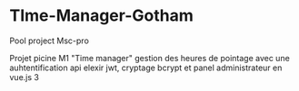 # TIme-Manager-Gotham
Pool project Msc-pro

Projet picine M1 "Time manager" gestion des heures de pointage avec une auhtentification api elexir jwt, cryptage bcrypt et panel administrateur en vue.js 3 

